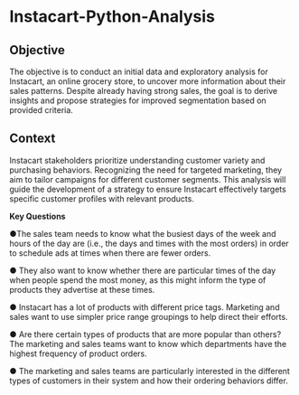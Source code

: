 # Instacart-Python-Analysis
## Objective

The objective is to conduct an initial data and exploratory analysis for Instacart, an online grocery store, to uncover more information about their sales patterns. Despite already having strong sales, the goal is to derive insights and propose strategies for improved segmentation based on provided criteria.

## Context

Instacart stakeholders prioritize understanding customer variety and purchasing behaviors. Recognizing the need for targeted marketing, they aim to tailor campaigns for different customer segments. This analysis will guide the development of a strategy to ensure Instacart effectively targets specific customer profiles with relevant products.

**Key Questions**

●The sales team needs to know what the busiest days of the week and hours of the
day are (i.e., the days and times with the most orders) in order to schedule ads at
times when there are fewer orders.


● They also want to know whether there are particular times of the day when people
spend the most money, as this might inform the type of products they advertise at
these times.

● Instacart has a lot of products with different price tags. Marketing and sales want to
use simpler price range groupings to help direct their efforts.

● Are there certain types of products that are more popular than others? The marketing
and sales teams want to know which departments have the highest frequency of
product orders.

● The marketing and sales teams are particularly interested in the different types of
customers in their system and how their ordering behaviors differ.

